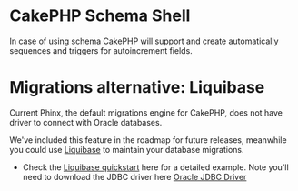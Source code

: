 # CakePHP Schema Shell
In case of using schema CakePHP will support and create automatically
sequences and triggers for autoincrement fields.

# Migrations alternative: Liquibase
Current Phinx, the default migrations engine for CakePHP, does not have driver to connect with Oracle databases.

We've included this feature in the roadmap for future releases, meanwhile you could use
[Liquibase](http://www.liquibase.org/) to maintain your database migrations.

- Check the [Liquibase quickstart](http://www.liquibase.org/quickstart.html) here for a detailed example.
Note you'll need to download the JDBC driver here [Oracle JDBC Driver](http://www.oracle.com/technetwork/database/features/jdbc/index-091264.html)



